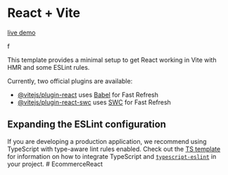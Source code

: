 # React + Vite




[live demo](https://silly-puffpuff-b82cd3.netlify.app/)
																																																	

f








This template provides a minimal setup to get React working in Vite with HMR and some ESLint rules.																																																						


Currently, two official plugins are available:																																								

- [@vitejs/plugin-react](https://github.com/vitejs/vite-plugin-react/blob/main/packages/plugin-react) uses [Babel](https://babeljs.io/) for Fast Refresh
- [@vitejs/plugin-react-swc](https://github.com/vitejs/vite-plugin-react/blob/main/packages/plugin-react-swc) uses [SWC](https://swc.rs/) for Fast Refresh

## Expanding the ESLint configuration																																																																			

If you are developing a production application, we recommend using TypeScript with type-aware lint rules enabled. Check out the [TS template](https://github.com/vitejs/vite/tree/main/packages/create-vite/template-react-ts) for information on how to integrate TypeScript and [`typescript-eslint`](https://typescript-eslint.io) in your project.
#   E c o m m e r c e R e a c t 
 
 
